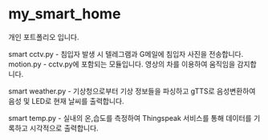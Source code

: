 # my_smart_home
개인 포트폴리오 입니다.

smart cctv.py - 침입자 발생 시 텔레그램과 G메일에 침입자 사진을 전송합니다.
motion.py - cctv.py에 포함되는 모듈입니다. 영상의 차를 이용하여 움직임을 감지합니다.

smart weather.py - 기상청으로부터 기상 정보들을 파싱하고 gTTS로 음성변환하여 음성 및 LED로 현재 날씨를 출력합니다.

smart temp.py - 실내의 온,습도를 측정하여 Thingspeak 서비스를 통해 데이터를 기록하고 시각적으로 출력합니다.
